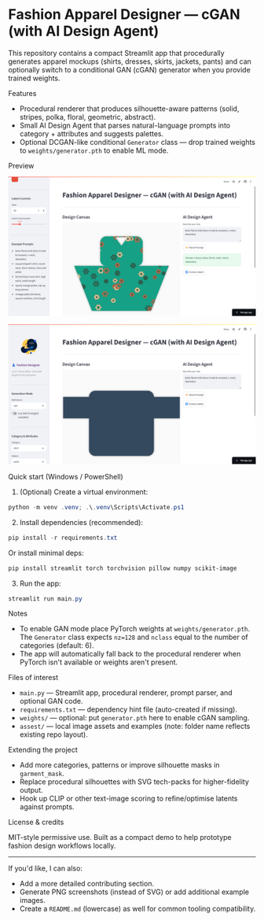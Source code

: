 # Fashion Apparel Designer — cGAN (with AI Design Agent)

This repository contains a compact Streamlit app that procedurally generates apparel mockups (shirts, dresses, skirts, jackets, pants) and can optionally switch to a conditional GAN (cGAN) generator when you provide trained weights.

Features
- Procedural renderer that produces silhouette-aware patterns (solid, stripes, polka, floral, geometric, abstract).
- Small AI Design Agent that parses natural-language prompts into category + attributes and suggests palettes.
- Optional DCGAN-like conditional `Generator` class — drop trained weights to `weights/generator.pth` to enable ML mode.

Preview

![Design canvas example 1](assest/img.png)

![Design canvas example 2](assest/img_2.png)

Quick start (Windows / PowerShell)

1. (Optional) Create a virtual environment:

```powershell
python -m venv .venv; .\.venv\Scripts\Activate.ps1
```

2. Install dependencies (recommended):

```powershell
pip install -r requirements.txt
```

Or install minimal deps:

```powershell
pip install streamlit torch torchvision pillow numpy scikit-image
```

3. Run the app:

```powershell
streamlit run main.py
```

Notes
- To enable GAN mode place PyTorch weights at `weights/generator.pth`. The `Generator` class expects `nz=128` and `nclass` equal to the number of categories (default: 6).
- The app will automatically fall back to the procedural renderer when PyTorch isn't available or weights aren't present.

Files of interest
- `main.py` — Streamlit app, procedural renderer, prompt parser, and optional GAN code.
- `requirements.txt` — dependency hint file (auto-created if missing).
- `weights/` — optional: put `generator.pth` here to enable cGAN sampling.
- `assest/` — local image assets and examples (note: folder name reflects existing repo layout).

Extending the project
- Add more categories, patterns or improve silhouette masks in `garment_mask`.
- Replace procedural silhouettes with SVG tech-packs for higher-fidelity output.
- Hook up CLIP or other text-image scoring to refine/optimise latents against prompts.

License & credits

MIT-style permissive use. Built as a compact demo to help prototype fashion design workflows locally.

---

If you'd like, I can also:
- Add a more detailed contributing section.
- Generate PNG screenshots (instead of SVG) or add additional example images.
- Create a `README.md` (lowercase) as well for common tooling compatibility.
